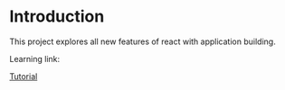 # Introduction

This project explores all new features of react with application building.

Learning link:

[Tutorial](https://www.youtube.com/watch?v=w7ejDZ8SWv8&t=564s)